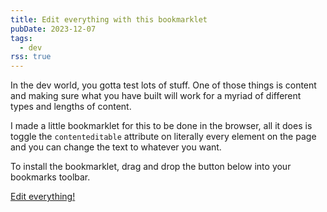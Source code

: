 ```yaml
---
title: Edit everything with this bookmarklet
pubDate: 2023-12-07
tags:
  - dev
rss: true
---
```


In the dev world, you gotta test lots of stuff. One of those things is content and making sure what you have built will work for a myriad of different types and lengths of content.

I made a little bookmarklet for this to be done in the browser, all it does is toggle the `contenteditable` attribute on literally every element on the page and you can change the text to whatever you want.

To install the bookmarklet, drag and drop the button below into your bookmarks toolbar.

<a href="javascript:(function()%7Bdocument.querySelectorAll(%22body%20*%22).forEach(function%20(x)%20%7B%0A%20%20if%20(x.getAttribute(%22contenteditable%22)%20%3D%3D%20%22true%22)%20%7B%0A%20%20%20%20x.setAttribute(%22contenteditable%22%2C%20false)%3B%0A%20%20%7D%20else%20%7B%0A%20%20%20%20x.setAttribute(%22contenteditable%22%2C%20true)%3B%0A%20%20%7D%0A%7D)%3B%7D)()%3B" class="button secondary">Edit everything!</a>
